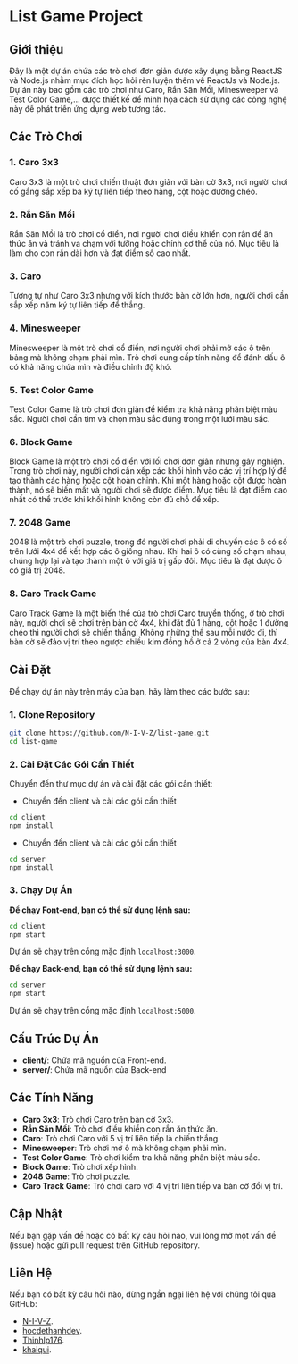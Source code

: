 # List Game Project

## Giới thiệu

Đây là một dự án chứa các trò chơi đơn giản được xây dựng bằng ReactJS và Node.js nhằm mục đích học hỏi rèn luyện thêm về ReactJs và Node.js. Dự án này bao gồm các trò chơi như Caro, Rắn Săn Mồi, Minesweeper và Test Color Game,... được thiết kế để minh họa cách sử dụng các công nghệ này để phát triển ứng dụng web tương tác.

## Các Trò Chơi

### 1. Caro 3x3

Caro 3x3 là một trò chơi chiến thuật đơn giản với bàn cờ 3x3, nơi người chơi cố gắng sắp xếp ba ký tự liên tiếp theo hàng, cột hoặc đường chéo.

### 2. Rắn Săn Mồi

Rắn Săn Mồi là trò chơi cổ điển, nơi người chơi điều khiển con rắn để ăn thức ăn và tránh va chạm với tường hoặc chính cơ thể của nó. Mục tiêu là làm cho con rắn dài hơn và đạt điểm số cao nhất.

### 3. Caro

Tương tự như Caro 3x3 nhưng với kích thước bàn cờ lớn hơn, người chơi cần sắp xếp năm ký tự liên tiếp để thắng.

### 4. Minesweeper

Minesweeper là một trò chơi cổ điển, nơi người chơi phải mở các ô trên bảng mà không chạm phải mìn. Trò chơi cung cấp tính năng để đánh dấu ô có khả năng chứa mìn và điều chỉnh độ khó.

### 5. Test Color Game

Test Color Game là trò chơi đơn giản để kiểm tra khả năng phân biệt màu sắc. Người chơi cần tìm và chọn màu sắc đúng trong một lưới màu sắc.

### 6. Block Game 

Block Game là một trò chơi cổ điển với lối chơi đơn giản nhưng gây nghiện. Trong trò chơi này, người chơi cần xếp các khối hình vào các vị trí hợp lý để tạo thành các hàng hoặc cột hoàn chỉnh. Khi một hàng hoặc cột được hoàn thành, nó sẽ biến mất và người chơi sẽ được điểm. Mục tiêu là đạt điểm cao nhất có thể trước khi khối hình không còn đủ chỗ để xếp.

### 7. 2048 Game

2048 là một trò chơi puzzle, trong đó người chơi phải di chuyển các ô có số trên lưới 4x4 để kết hợp các ô giống nhau. Khi hai ô có cùng số chạm nhau, chúng hợp lại và tạo thành một ô với giá trị gấp đôi. Mục tiêu là đạt được ô có giá trị 2048. 

### 8. Caro Track Game
Caro Track Game là một biến thể của trò chơi Caro truyền thống, ở trò chơi này, người chơi sẽ chơi trên bàn cờ 4x4, khi đặt đủ 1 hàng, cột hoặc 1 đường chéo thì người chơi sẽ chiến thắng. Không những thế sau mỗi nước đi, thì bàn cờ sẽ đảo vị trí theo ngược chiều kim đồng hồ ở cả 2 vòng của bàn 4x4.

## Cài Đặt

Để chạy dự án này trên máy của bạn, hãy làm theo các bước sau:

### 1. Clone Repository

```bash
git clone https://github.com/N-I-V-Z/list-game.git
cd list-game
```

### 2. Cài Đặt Các Gói Cần Thiết

Chuyển đến thư mục dự án và cài đặt các gói cần thiết:

- Chuyển đến client và cài các gói cần thiết

```bash
cd client
npm install
```

- Chuyển đến client và cài các gói cần thiết

```bash
cd server
npm install
```

### 3. Chạy Dự Án

**Để chạy Font-end, bạn có thể sử dụng lệnh sau:**

```bash
cd client
npm start
```

Dự án sẽ chạy trên cổng mặc định `localhost:3000`.

**Để chạy Back-end, bạn có thể sử dụng lệnh sau:**

```bash
cd server
npm start
```

Dự án sẽ chạy trên cổng mặc định `localhost:5000`.

## Cấu Trúc Dự Án

- **client/**: Chứa mã nguồn của Front-end.
- **server/**: Chứa mã nguồn của Back-end

## Các Tính Năng

- **Caro 3x3**: Trò chơi Caro trên bàn cờ 3x3.
- **Rắn Săn Mồi**: Trò chơi điều khiển con rắn ăn thức ăn.
- **Caro**: Trò chơi Caro với 5 vị trí liên tiếp là chiến thắng.
- **Minesweeper**: Trò chơi mở ô mà không chạm phải mìn.
- **Test Color Game**: Trò chơi kiểm tra khả năng phân biệt màu sắc.
- **Block Game**: Trò chơi xếp hình.
- **2048 Game**: Trò chơi puzzle.
- **Caro Track Game**: Trò chơi caro với 4 vị trí liên tiếp và bàn cờ đổi vị trí.

## Cập Nhật

Nếu bạn gặp vấn đề hoặc có bất kỳ câu hỏi nào, vui lòng mở một vấn đề (issue) hoặc gửi pull request trên GitHub repository.

## Liên Hệ

Nếu bạn có bất kỳ câu hỏi nào, đừng ngần ngại liên hệ với chúng tôi qua GitHub: 
- [N-I-V-Z](https://github.com/N-I-V-Z).
- [hocdethanhdev](https://github.com/hocdethanhdev).
- [Thinhlp176](https://github.com/Thinhlp176).
- [khaiqui](https://github.com/khaiqui).
